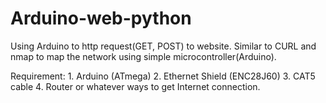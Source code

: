 # Arduino-web-python

  Using Arduino to http request(GET, POST) to website. Similar to CURL and nmap to map the network using simple microcontroller(Arduino).
  
  Requirement: 
    1. Arduino (ATmega)
    2. Ethernet Shield (ENC28J60)
    3. CAT5 cable
    4. Router or whatever ways to get Internet connection.
